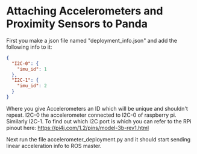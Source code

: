 # Attaching Accelerometers and Proximity Sensors to Panda
First you make a json file named "deployment_info.json" and add the following info to 
it:
```json
{
  "I2C-0": {
    "imu_id": 1
  },
  "I2C-1": {
    "imu_id": 2
  }
}
```
Where you give Accelerometers an ID which will be unique and shouldn't repeat. I2C-0
the accelerometer connected to I2C-0 of raspberry pi. Similarly I2C-1. To find out which 
I2C port is which you can refer to the RPi pinout here:
https://pi4j.com/1.2/pins/model-3b-rev1.html

Next run the file accelerometer_deployment.py and it should start sending linear acceleration
info to ROS master.